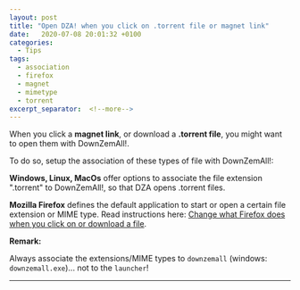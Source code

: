 ```yaml
---
layout: post
title: "Open DZA! when you click on .torrent file or magnet link"
date:   2020-07-08 20:01:32 +0100
categories:
  - Tips
tags:
  - association
  - firefox
  - magnet
  - mimetype
  - torrent
excerpt_separator:  <!--more-->
---
```


When you click a **magnet link**, or download a **.torrent file**, you might want to open them with DownZemAll!.

To do so, setup the association of these types of file with DownZemAll!:

**Windows, Linux, MacOs** offer options to associate the file extension ".torrent" to DownZemAll!, so that DZA opens .torrent files.

**Mozilla Firefox** defines the default application to start or open a certain file extension or MIME type. Read instructions here: [Change what Firefox does when you click on or download a file](https://support.mozilla.org/en-US/kb/change-firefox-behavior-when-open-file).

__Remark:__

Always associate the extensions/MIME types to `downzemall` (windows: `downzemall.exe`)... not to the `launcher`!

---